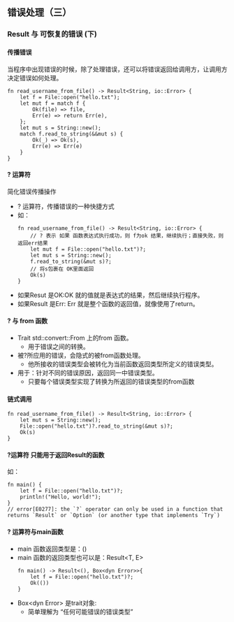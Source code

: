 ## 错误处理（三）

### Result 与 可恢复的错误 (下)

#### 传播错误

当程序中出现错误的时候，除了处理错误，还可以将错误返回给调用方，让调用方决定错误如何处理。

```
fn read_username_from_file() -> Result<String, io::Error> {
    let f = File::open("hello.txt");
    let mut f = match f {
        Ok(file) => file,
        Err(e) => return Err(e),
    };
    let mut s = String::new();
    match f.read_to_string(&&mut s) {
        Ok(_) => Ok(s),
        Err(e) => Err(e)
    }
}
```

#### ? 运算符

简化错误传播操作

* ? 运算符，传播错误的一种快捷方式
* 如：
    ```
    fn read_username_from_file() -> Result<String, io::Error> {
        // ? 表示 如果 函数表达式执行成功，则 f为ok 结果，继续执行；直接失败，则返回err结果
        let mut f = File::open("hello.txt")?;
        let mut s = String::new();
        f.read_to_string(&mut s)?;
        // 将s包裹在 OK里面返回
        Ok(s)
    }
    ```
* 如果Resut 是OK:OK 就的值就是表达式的结果，然后继续执行程序。
* 如果Result 是Err: Err 就是整个函数的返回值，就像使用了return。

#### ? 与 from 函数

* Trait std::convert::From 上的from 函数。
    * 用于错误之间的转换。
* 被?所应用的错误，会隐式的被from函数处理。
    * 他所接收的错误类型会被转化为当前函数返回类型所定义的错误类型。
* 用于：针对不同的错误原因，返回同一中错误类型。
    *  只要每个错误类型实现了转换为所返回的错误类型的from函数

#### 链式调用
```
fn read_username_from_file() -> Result<String, io::Error> {
    let mut s = String::new();
    File::open("hello.txt")?.read_to_string(&mut s)?;
    Ok(s)
}
```

#### ?运算符 只能用于返回Result的函数

如：
```
fn main() {
    let f = File::open("hello.txt")?;
    println!("Hello, world!");
}
// error[E0277]: the `?` operator can only be used in a function that returns `Result` or `Option` (or another type that implements `Try`)
```

#### ? 运算符与main函数

* main 函数返回类型是：()
* main 函数的返回类型也可以是：Result<T, E>
    ```
    fn main() -> Result<(), Box<dyn Error>>{
        let f = File::open("hello.txt")?;
        Ok(())
    }
    ```
* Box<dyn Error\> 是trait对象:
    * 简单理解为 “任何可能错误的错误类型”